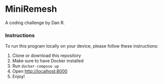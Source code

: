 # MiniRemesh

A coding challenge by Dan R.

### Instructions

To run this program locally on your device, please follow these instructions:

1. Clone or download this repository
2. Make sure to have Docker installed
3. Run `docker-compose up`
4. Open [http://localhost:8000](http://localhost:8000)
5. Enjoy!